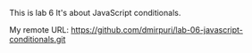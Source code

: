 This is lab 6
It's about JavaScript conditionals.

My remote URL:
https://github.com/dmirpuri/lab-06-javascript-conditionals.git